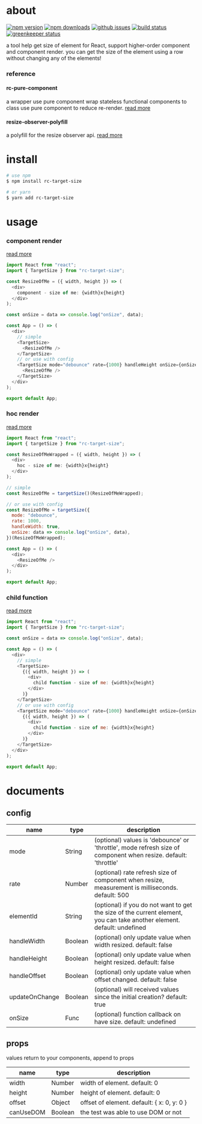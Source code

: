 # about

[![npm version][npm-version-image]][npm-url]
[![npm downloads][npm-downloads-image]][npm-url]
[![github issues][github-issues-image]][github-issues-url]
[![build status][travis-image]][npm-url]
[![greenkeeper status][greenkeeper-image]][npm-url]

a tool help get size of element for React, support higher-order component and component render.
you can get the size of the element using a row without changing any of the elements!

### reference

#### rc-pure-component

a wrapper use pure component wrap stateless functional components to class use pure component to reduce re-render. [read more](https://www.npmjs.com/package/rc-pure-component)

#### resize-observer-polyfill

a polyfill for the resize observer api. [read more](https://www.npmjs.com/package/resize-observer-polyfill)

# install

```bash
# use npm
$ npm install rc-target-size

# or yarn
$ yarn add rc-target-size
```

# usage

### component render

[read more](https://github.com/lamhieu-vk/rc-target-size/blob/master/examples/component.js)

```javascript
import React from "react";
import { TargetSize } from "rc-target-size";

const ResizeOfMe = ({ width, height }) => (
  <div>
    component - size of me: {width}x{height}
  </div>
);

const onSize = data => console.log("onSize", data);

const App = () => (
  <div>
    // simple
    <TargetSize>
      <ResizeOfMe />
    </TargetSize>
    // or use with config
    <TargetSize mode="debounce" rate={1000} handleHeight onSize={onSize}>
      <ResizeOfMe />
    </TargetSize>
  </div>
);

export default App;
```

### hoc render

[read more](https://github.com/lamhieu-vk/rc-target-size/blob/master/examples/hoc.js)

```javascript
import React from "react";
import { targetSize } from "rc-target-size";

const ResizeOfMeWrapped = ({ width, height }) => (
  <div>
    hoc - size of me: {width}x{height}
  </div>
);

// simple
const ResizeOfMe = targetSize()(ResizeOfMeWrapped);

// or use with config
const ResizeOfMe = targetSize({
  mode: "debounce",
  rate: 1000,
  handleWidth: true,
  onSize: data => console.log("onSize", data),
})(ResizeOfMeWrapped);

const App = () => (
  <div>
    <ResizeOfMe />
  </div>
);

export default App;
```

### child function

[read more](https://github.com/lamhieu-vk/rc-target-size/blob/master/examples/childFunction.js)

```javascript
import React from "react";
import { TargetSize } from "rc-target-size";

const onSize = data => console.log("onSize", data);

const App = () => (
  <div>
    // simple
    <TargetSize>
      {({ width, height }) => (
        <div>
          child function - size of me: {width}x{height}
        </div>
      )}
    </TargetSize>
    // or use with config
    <TargetSize mode="debounce" rate={1000} handleHeight onSize={onSize}>
      {({ width, height }) => (
        <div>
          child function - size of me: {width}x{height}
        </div>
      )}
    </TargetSize>
  </div>
);

export default App;
```

# documents

## config

| name           | type    | description                                                                                                            |
| -------------- | ------- | ---------------------------------------------------------------------------------------------------------------------- |
| mode           | String  | (optional) values is 'debounce' or 'throttle', mode refresh size of component when resize. default: 'throttle'         |
| rate           | Number  | (optional) rate refresh size of component when resize, measurement is milliseconds. default: 500                       |
| elementId      | String  | (optional) if you do not want to get the size of the current element, you can take another element. default: undefined |
| handleWidth    | Boolean | (optional) only update value when width resized. default: false                                                        |
| handleHeight   | Boolean | (optional) only update value when height resized. default: false                                                       |
| handleOffset   | Boolean | (optional) only update value when offset changed. default: false                                                       |
| updateOnChange | Boolean | (optional) will received values since the initial creation? default: true                                              |
| onSize         | Func    | (optional) function callback on have size. default: undefined                                                          |

## props

values return to your components, append to props

| name      | type    | description                                |
| --------- | ------- | ------------------------------------------ |
| width     | Number  | width of element. default: 0               |
| height    | Number  | height of element. default: 0              |
| offset    | Object  | offset of element. default: { x: 0, y: 0 } |
| canUseDOM | Boolean | the test was able to use DOM or not        |

[npm-url]: https://npmjs.org/package/rc-target-size
[npm-version-image]: https://badge.fury.io/js/rc-target-size.svg
[npm-downloads-image]: https://img.shields.io/npm/dm/rc-target-size.svg
[github-issues-image]: https://img.shields.io/github/issues/lamhieu-vk/rc-target-size.svg
[github-issues-url]: https://github.com/lamhieu-vk/rc-target-size/issues
[travis-image]: https://travis-ci.com/lamhieu-vk/rc-target-size.svg?branch=master
[greenkeeper-image]: https://badges.greenkeeper.io/lamhieu-vk/rc-target-size.svg
